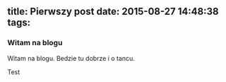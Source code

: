 title: Pierwszy post
date: 2015-08-27 14:48:38
tags:
---

### Witam na blogu

Witam na blogu. Bedzie tu dobrze i o tancu.



Test

